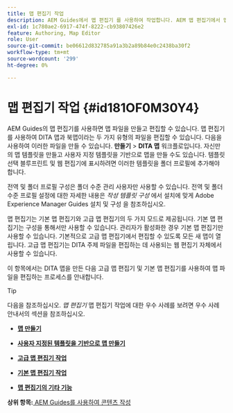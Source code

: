 ```yaml
---
title: 맵 편집기 작업
description: AEM Guides에서 맵 편집기 를 사용하여 작업합니다. AEM 맵 편집기에서 맵 파일을 만들고 편집하는 방법에 대해 알아봅니다.
exl-id: 1c780ae2-6917-474f-8222-cb93807426e2
feature: Authoring, Map Editor
role: User
source-git-commit: be06612d832785a91a3b2a89b84e0c2438ba30f2
workflow-type: tm+mt
source-wordcount: '299'
ht-degree: 0%

---
```


# 맵 편집기 작업 {#id181OF0M30Y4}

AEM Guides의 맵 편집기를 사용하면 맵 파일을 만들고 편집할 수 있습니다. 맵 편집기를 사용하여 DITA 맵과 북맵이라는 두 가지 유형의 파일을 편집할 수 있습니다. 다음을 사용하여 이러한 파일을 만들 수 있습니다. **만들기** \> **DITA 맵** 워크플로입니다. 자신만의 맵 템플릿을 만들고 사용자 지정 템플릿을 기반으로 맵을 만들 수도 있습니다. 템플릿 선택 블루프린트 및 웹 편집기에 표시하려면 이러한 템플릿을 폴더 프로필에 추가해야 합니다.

전역 및 폴더 프로필 구성은 폴더 수준 관리 사용자만 사용할 수 있습니다. 전역 및 폴더 수준 프로필 설정에 대한 자세한 내용은 *작성 템플릿 구성* 에서 설치에 맞게 Adobe Experience Manager Guides 설치 및 구성 을 참조하십시오.

맵 편집기는 기본 맵 편집기와 고급 맵 편집기의 두 가지 모드로 제공됩니다. 기본 맵 편집기는 구성을 통해서만 사용할 수 있습니다. 관리자가 활성화한 경우 기본 맵 편집기만 사용할 수 있습니다. 기본적으로 고급 맵 편집기에서 편집할 수 있도록 모든 새 맵이 열립니다. 고급 맵 편집기는 DITA 주제 파일을 편집하는 데 사용되는 웹 편집기 자체에서 사용할 수 있습니다.

이 항목에서는 DITA 맵을 만든 다음 고급 맵 편집기 및 기본 맵 편집기를 사용하여 맵 파일을 편집하는 프로세스를 안내합니다.

>[!TIP]
>
> 다음을 참조하십시오. *맵 편집기* 맵 편집기 작업에 대한 우수 사례를 보려면 우수 사례 안내서의 섹션을 참조하십시오.

- **[맵 만들기](map-editor-create-map.md)**

- **[사용자 지정된 템플릿을 기반으로 맵 만들기](create-maps-customized-templates.md)**

- **[고급 맵 편집기 작업](map-editor-advanced-map-editor.md)**

- **[기본 맵 편집기 작업](map-editor-basic-map-editor.md)**

- **[맵 편집기의 기타 기능](map-editor-other-features.md)**


**상위 항목:**[ AEM Guides를 사용하여 콘텐츠 작성](authoring-content-xml-doc.md)
